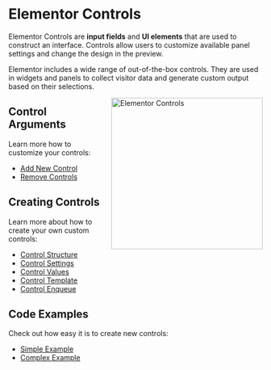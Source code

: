 # Elementor Controls

<Badge type="tip" vertical="top" text="Elementor Core" /> <Badge type="warning" vertical="top" text="Advanced" />

Elementor Controls are **input fields** and **UI elements** that are used to construct an interface. Controls allow users to customize available panel settings and change the design in the preview.

Elementor includes a wide range of out-of-the-box controls. They are used in widgets and panels to collect visitor data and generate custom output based on their selections.

<img :src="$withBase('/assets/img/elementor-controls.png')" alt="Elementor Controls" style="float: right; width: 300px; margin-left: 20px; margin-bottom: 20px;">

## Control Arguments

Learn more how to customize your controls:

* [Add New Control](./add-new-control/)
* [Remove Controls](./remove-controls/)

## Creating Controls

Learn more about how to create your own custom controls:

* [Control Structure](./control-structure/)
* [Control Settings](./control-settings/)
* [Control Values](./control-values/)
* [Control Template](./control-template/)
* [Control Enqueue](./control-enqueue/)

## Code Examples

Check out how easy it is to create new controls:

* [Simple Example](./simple-example/)
* [Complex Example](./complex-example/)
